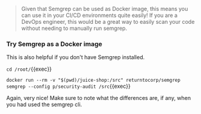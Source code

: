 
> Given that Semgrep can be used as Docker image, this means you can use it in your CI/CD environments quite easily! If you are a DevOps engineer, this would be a great way to easily scan your code without needing to manually run semgrep.


### Try Semgrep as a Docker image
This is also helpful if you don't have Semgrep installed.

`cd /root/`{{exec}}

`docker run --rm -v "$(pwd)/juice-shop:/src" returntocorp/semgrep semgrep --config p/security-audit /src`{{exec}}

Again, very nice! Make sure to note what the differences are, if any, when you had used the semgrep cli.